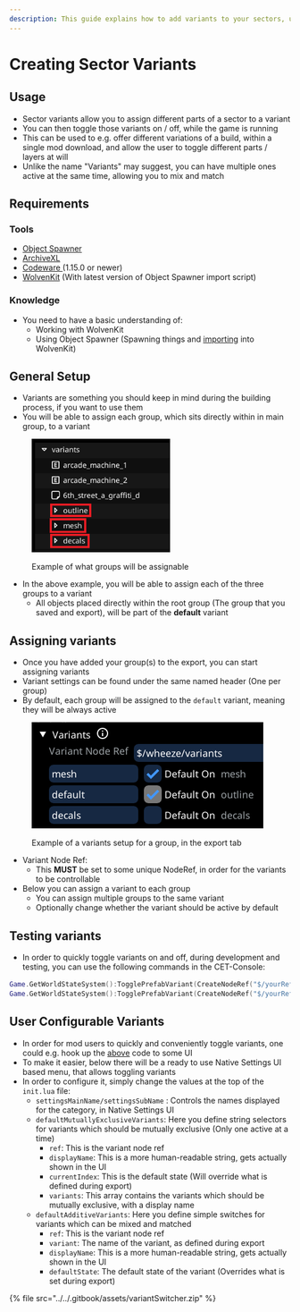 ```yaml
---
description: This guide explains how to add variants to your sectors, using Object Spawner
---
```


# Creating Sector Variants

## Usage

* Sector variants allow you to assign different parts of a sector to a variant
* You can then toggle those variants on / off, while the game is running
* This can be used to e.g. offer different variations of a build, within a single mod download, and allow the user to toggle different parts / layers at will
* Unlike the name "Variants" may suggest, you can have multiple ones active at the same time, allowing you to mix and match

## Requirements

### Tools

* [Object Spawner](https://github.com/justarandomguyintheinternet/CP77_entSpawner/releases)
* [ArchiveXL](https://github.com/psiberx/cp2077-archive-xl)
* [Codeware ](https://github.com/psiberx/cp2077-codeware/releases)(1.15.0 or newer)
* [WolvenKit](https://github.com/WolvenKit/WolvenKit) (With latest version of Object Spawner import script)

### Knowledge

* You need to have a basic understanding of:
  * Working with WolvenKit
  * Using Object Spawner (Spawning things and [importing](exporting-from-object-spawner.md) into WolvenKit)

## General Setup

* Variants are something you should keep in mind during the building process, if you want to use them
* You will be able to assign each group, which sits directly within in main group, to a variant

<figure><img src="../../.gitbook/assets/sectorVariantValidGroupsExample" alt="" width="248"><figcaption><p>Example of what groups will be assignable</p></figcaption></figure>

* In the above example, you will be able to assign each of the three groups to a variant
  * All objects placed directly within the root group (The group that you saved and export), will be part of the **default** variant

## Assigning variants

* Once you have added your group(s) to the export, you can start assigning variants
* Variant settings can be found under the same named header (One per group)
* By default, each group will be assigned to the `default` variant, meaning they will be always active

<figure><img src="../../.gitbook/assets/sectorVariantExample" alt=""><figcaption><p>Example of a variants setup for a group, in the export tab</p></figcaption></figure>

* Variant Node Ref:
  * This **MUST** be set to some unique NodeRef, in order for the variants to be controllable
* Below you can assign a variant to each group
  * You can assign multiple groups to the same variant
  * Optionally change whether the variant should be active by default

## Testing variants

* In order to quickly toggle variants on and off, during development and testing, you can use the following commands in the CET-Console:

```lua
Game.GetWorldStateSystem():TogglePrefabVariant(CreateNodeRef("$/yourRefName"), "variantName", true) -- Toggle variant on
Game.GetWorldStateSystem():TogglePrefabVariant(CreateNodeRef("$/yourRefName"), "variantName", false) -- Toggle Variant off
```

## User Configurable Variants

* In order for mod users to quickly and conveniently toggle variants, one could e.g. hook up the [above](creating-sector-variants.md#testing-variants) code to some UI
* To make it easier, below there will be a ready to use Native Settings UI based menu, that allows toggling variants
* In order to configure it, simply change the values at the top of the `init.lua` file:
  * `settingsMainName/settingsSubName` : Controls the names displayed for the category, in Native Settings UI
  * `defaultMutuallyExclusiveVariants`: Here you define string selectors for variants which should be mutually exclusive (Only one active at a time)
    * `ref`: This is the variant node ref
    * `displayName`: This is a more human-readable string, gets actually shown in the UI
    * `currentIndex`: This is the default state (Will override what is defined during export)
    * `variants`: This array contains the variants which should be mutually exclusive, with a display name
  * `defaultAdditiveVariants`: Here you define simple switches for variants which can be mixed and matched
    * `ref`: This is the variant node ref
    * `variant`: The name of the variant, as defined during export
    * `displayName`: This is a more human-readable string, gets actually shown in the UI
    * `defaultState`: The default state of the variant (Overrides what is set during export)&#x20;

{% file src="../../.gitbook/assets/variantSwitcher.zip" %}
